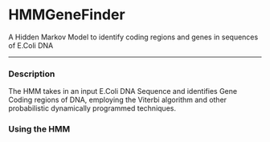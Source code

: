 # HMMGeneFinder
A Hidden Markov Model to identify coding regions and genes in sequences of E.Coli DNA

----

### Description
The HMM takes in an input E.Coli DNA Sequence and identifies Gene Coding regions of DNA, employing the Viterbi algorithm and other probabilistic dynamically programmed techniques. 

### Using the HMM
